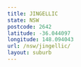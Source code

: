 ```yaml
---
title: JINGELLIC
state: NSW
postcode: 2642
latitude: -36.044097
longitude: 148.094043
url: /nsw/jingellic/
layout: suburb
---
```

